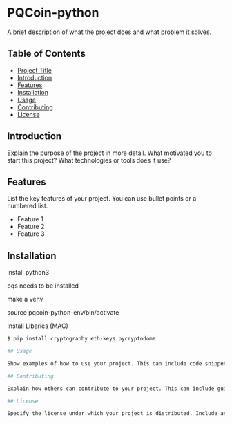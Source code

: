 # PQCoin-python

A brief description of what the project does and what problem it solves.

## Table of Contents

- [Project Title](#project-title)
- [Introduction](#introduction)
- [Features](#features)
- [Installation](#installation)
- [Usage](#usage)
- [Contributing](#contributing)
- [License](#license)

## Introduction

Explain the purpose of the project in more detail. What motivated you to start this project? What technologies or tools does it use?

## Features

List the key features of your project. You can use bullet points or a numbered list.

- Feature 1
- Feature 2
- Feature 3

## Installation

install 
python3

oqs needs to be installed

make a venv

source pqcoin-python-env/bin/activate 

Install Libaries (MAC)
```bash
$ pip install cryptography eth-keys pycryptodome

## Usage

Show examples of how to use your project. This can include code snippets, screenshots, or usage scenarios.

## Contributing

Explain how others can contribute to your project. This can include guidelines for submitting bug reports, feature requests, or code contributions.

## License

Specify the license under which your project is distributed. Include any license badges or links to the full license text.


